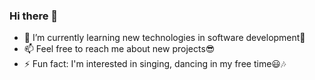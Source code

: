 ### Hi there 👋

- 🌱 I’m currently learning new technologies in software development👀
- 📫 Feel free to reach me about new projects😎
- ⚡ Fun fact: I'm interested in singing, dancing in my free time😃🎶

